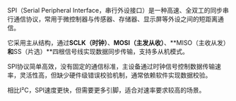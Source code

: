 SPI（Serial Peripheral Interface，串行外设接口）是一种高速、全双工的同步串行通信协议，常用于微控制器与传感器、存储器、显示屏等外设之间的短距离通信。

它采用主从结构，通过**SCLK（时钟）**、**MOSI（主发从收）**、**MISO（主收从发）**和**SS（片选）**四根信号线实现数据同步传输，支持多从机模式。  

SPI协议简单高效，没有固定的通信标准，主设备通过时钟信号控制数据传输速率，灵活性高，但缺少硬件级错误校验机制，通常依赖软件实现数据校验。

相比I²C，SPI速度更快，但需要更多引脚，适合对速率要求较高的场景。
